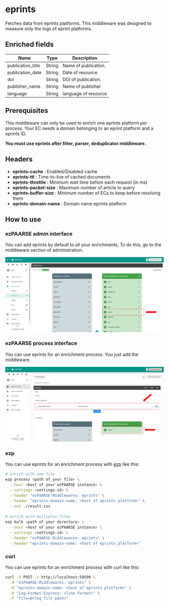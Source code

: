 # eprints

Fetches data from eprints platforms.
This middleware was designed to measure only the logs of eprint platforms.

## Enriched fields

| Name | Type | Description |
| --- | --- | --- |
| publication_title | String | Name of publication. |
| publication_date | String | Date of resource. |
| doi | String | DOI of publication. |
| publisher_name | String | Name of publisher |
| language | String | language of resource |

## Prerequisites

This middleware can only be used to enrich one eprints platform per process. 
Your EC needs a domain belonging to an eprint platform and a eprints ID.

**You must use eprints after filter, parser, deduplicator middleware.**

## Headers

+ **eprints-cache** : Enabled/Disabled cache
+ **eprints-ttl** : Time-to-live of cached documents
+ **eprints-throttle** : Minimum wait time before each request (in ms)
+ **eprints-packet-size** : Maximum number of article to query
+ **eprints-buffer-size** : Minimum number of ECs to keep before resolving them
+ **eprints-domain-name** : Domain name eprints platform 

## How to use

### ezPAARSE admin interface

You can add eprints by default to all your enrichments, To do this, go to the middleware section of administration.

![image](./docs/admin-interface.png)

### ezPAARSE process interface

You can use eprints for an enrichment process. You just add the middleware.

![image](./docs/process-interface.png)

### ezp

You can use eprints for an enrichment process with [ezp](https://github.com/ezpaarse-project/node-ezpaarse) like this:

```bash
# enrich with one file
ezp process <path of your file> \
  --host <host of your ezPAARSE instance> \
  --settings <settings-id> \
  --header "ezPAARSE-Middlewares: eprints" \
  --header "eprints-domain-name: <host of eprints platform>" \
  --out ./result.csv

# enrich with multiples files
ezp bulk <path of your directory> \
  --host <host of your ezPAARSE instance> \
  --settings <settings-id> \
  --header "ezPAARSE-Middlewares: eprints" \
  --header "eprints-domain-name: <host of eprints platform>"

```

### curl

You can use eprints for an enrichment process with curl like this:

```bash
curl -X POST -v http://localhost:59599 \
  -H "ezPAARSE-Middlewares: eprints" \
  -H "eprints-domain-name: <host of eprints platform>" \
  -H "Log-Format-Ezproxy: <line format>" \
  -F "file=@<log file path>"

```